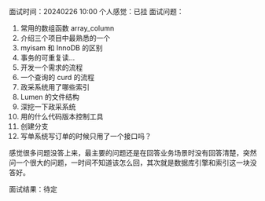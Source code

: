 面试时间：20240226 10:00
个人感觉：已挂
面试问题：
1. 常用的数组函数 array_column
2. 介绍三个项目中最熟悉的一个
3. myisam 和 InnoDB 的区别
4. 事务的可重复读...
5. 开发一个需求的流程
6. 一个查询的 curd 的流程
7. 政采系统用了哪些索引
8.  Lumen 的文件结构
9. 深挖一下政采系统
10. 用的什么代码版本控制工具
11. 创建分支 
12. 写单系统写订单的时候只用了一个接口吗？

感觉很多问题没答上来，最主要的问题还是在回答业务场景时没有回答清楚，突然问一个很大的问题，一时间不知道该怎么回，其次就是数据库引擎和索引这一块没答好。


面试结果：待定